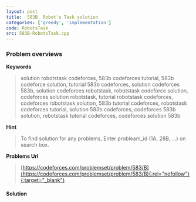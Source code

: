 ```yaml
---
layout: post
title:  583B. Robot's Task solution
categories: ['greedy', 'implementation']
code: RobotsTask
src: 583B-RobotsTask.cpp
---
```

### **Problem overviews**

**Keywords**
> solution robotstask codeforces, 583b codeforces tutorial, 583b codeforce solution, tutorial 583b codeforces, solution codeforces 583b, solution codeforces robotstask, robotstask codeforce solution, codeforces solution robotstask, tutorial robotstask codeforces, codeforces robotstask solution, 583b tutorial codeforces, robotstask codeforces tutorial, solution 583b codeforces, codeforces 583b solution, robotstask tutorial codeforces, codeforces solution 583b

**Hint**
> To find solution for any problems, Enter probleam_id (1A, 28B, ...) on search box. 

**Problems Url**
> [https://codeforces.com/problemset/problem/583/B](https://codeforces.com/problemset/problem/583/B){:rel="nofollow"}{:target="_blank"}

#### **Solution**



